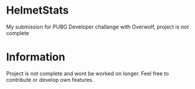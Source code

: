 # HelmetStats
My submission for PUBG Developer challange with Overwolf, project is not complete

# Information

Project is not complete and wont be worked on longer. Feel free to contribute or develop own features.
